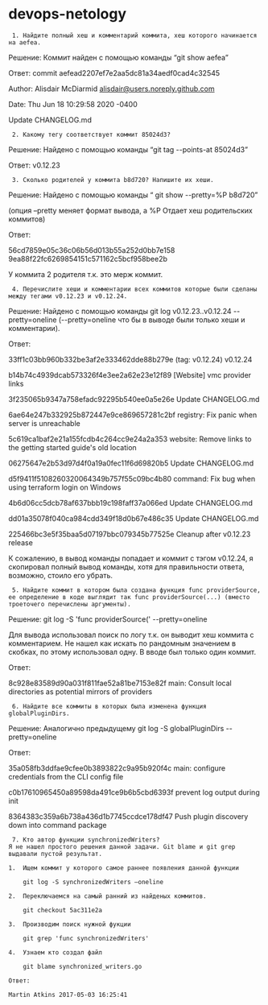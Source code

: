 # devops-netology
     1.	Найдите полный хеш и комментарий коммита, хеш которого начинается на aefea.

Решение: Коммит найден с помощью команды “git show aefea”

Ответ: commit aefead2207ef7e2aa5dc81a34aedf0cad4c32545

Author: Alisdair McDiarmid <alisdair@users.noreply.github.com>

Date:   Thu Jun 18 10:29:58 2020 -0400

Update CHANGELOG.md

     2.	Какому тегу соответствует коммит 85024d3?

Решение: Найдено с помощью команды “git tag --points-at 85024d3”

Ответ: v0.12.23

     3.	Сколько родителей у коммита b8d720? Напишите их хеши.

Решение: Найдено с помощью команды “ git show --pretty=%P b8d720”

(опция –pretty меняет формат вывода, а %P Отдает хеш родительских коммитов)

Ответ: 

56cd7859e05c36c06b56d013b55a252d0bb7e158 9ea88f22fc6269854151c571162c5bcf958bee2b

У коммита 2 родителя т.к. это мерж коммит.

     4.	Перечислите хеши и комментарии всех коммитов которые были сделаны между тегами v0.12.23 и v0.12.24.

Решение: Найдено с помощью команды git log v0.12.23..v0.12.24 --pretty=oneline (--pretty=oneline что бы в выводе были только хеши и комментарии).

Ответ:

33ff1c03bb960b332be3af2e333462dde88b279e (tag: v0.12.24) v0.12.24

b14b74c4939dcab573326f4e3ee2a62e23e12f89 [Website] vmc provider links

3f235065b9347a758efadc92295b540ee0a5e26e Update CHANGELOG.md

6ae64e247b332925b872447e9ce869657281c2bf registry: Fix panic when server is unreachable

5c619ca1baf2e21a155fcdb4c264cc9e24a2a353 website: Remove links to the getting started guide's old location

06275647e2b53d97d4f0a19a0fec11f6d69820b5 Update CHANGELOG.md

d5f9411f5108260320064349b757f55c09bc4b80 command: Fix bug when using terraform login on Windows

4b6d06cc5dcb78af637bbb19c198faff37a066ed Update CHANGELOG.md

dd01a35078f040ca984cdd349f18d0b67e486c35 Update CHANGELOG.md

225466bc3e5f35baa5d07197bbc079345b77525e Cleanup after v0.12.23 release

К сожалению, в вывод команды попадает и коммит с тэгом v0.12.24, я скопировал полный вывод команды, хотя для правильности ответа, возможно, стоило его убрать.

     5.	Найдите коммит в котором была создана функция func providerSource, ее определение в коде выглядит так func providerSource(...) (вместо троеточего перечислены аргументы).

Решение: git log -S 'func providerSource(' --pretty=oneline

Для вывода использовал поиск по логу т.к. он выводит хеш коммита с комментарием. Не нашел как искать по рандомным значением в скобках, по этому использовал одну. В вводе был только один коммит.

Ответ:

8c928e83589d90a031f811fae52a81be7153e82f main: Consult local directories as potential mirrors of providers

     6.	Найдите все коммиты в которых была изменена функция globalPluginDirs.

Решение: Аналогично предыдущему git log -S globalPluginDirs --pretty=oneline

Ответ:

35a058fb3ddfae9cfee0b3893822c9a95b920f4c main: configure credentials from the CLI config file

c0b17610965450a89598da491ce9b6b5cbd6393f prevent log output during init

8364383c359a6b738a436d1b7745ccdce178df47 Push plugin discovery down into command package

     7.	Кто автор функции synchronizedWriters?
    Я не нашел простого решения данной задачи. Git blame и git grep выдавали пустой результат.

    1.	Ищем коммит у которого самое раннее появления данной функции

        git log -S synchronizedWriters –oneline

    2.	Переключаемся на самый ранний из найденых коммитов.

        git checkout 5ac311e2a

    3.	Производим поиск нужной фукции

        git grep 'func synchronizedWriters'

    4.	Узнаем кто создал файл

        git blame synchronized_writers.go

    Ответ:

    Martin Atkins 2017-05-03 16:25:41





